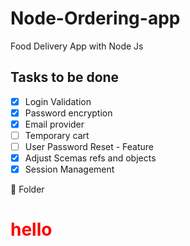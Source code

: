 # Node-Ordering-app

Food Delivery App with Node Js

## Tasks to be done

- [x] Login Validation
- [x] Password encryption
- [x] Email provider
- [ ] Temporary cart
- [ ] User Password Reset - Feature
- [x] Adjust Scemas refs and objects
- [x] Session Management

:file_folder: Folder

<h1 style='color : red;'> hello </h1>
